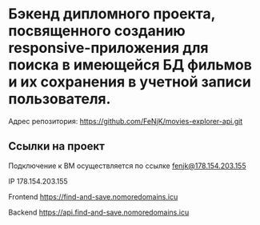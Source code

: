 # Бэкенд дипломного проекта, посвященного созданию responsive-приложения для поиска в имеющейся БД фильмов и их сохранения в учетной записи пользователя.

Адрес репозитория: https://github.com/FeNjK/movies-explorer-api.git

## Ссылки на проект

Подключение к ВМ осуществляется по ссылке fenjk@178.154.203.155

IP 178.154.203.155

Frontend https://find-and-save.nomoredomains.icu

Backend https://api.find-and-save.nomoredomains.icu